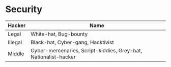 # Security

| Hacker  | Name                                                         |
| ------- | ------------------------------------------------------------ |
| Legal   | White-hat, Bug-bounty                                        |
| Illegal | Black-hat, Cyber-gang, Hacktivist                            |
| Middle  | Cyber-mercenaries, Script-kiddies, Grey-hat, Nationalist-hacker |

